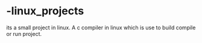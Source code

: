 # -linux_projects
its a small project in linux. A  c compiler in linux which is use to build compile or run project. 
